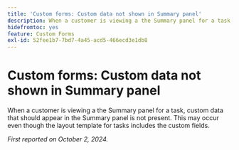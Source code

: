 ```yaml
---
title: 'Custom forms: Custom data not shown in Summary panel'
description: When a customer is viewing a the Summary panel for a task, custom data that should appear in the Summary panel is not present. This may occur even though the layout template for tasks includes the custom fields.
hidefromtoc: yes
feature: Custom Forms
exl-id: 52fee1b7-7bd7-4a45-acd5-466ecd3e1db8
---
```

# Custom forms: Custom data not shown in Summary panel

When a customer is viewing a the Summary panel for a task, custom data that should appear in the Summary panel is not present. This may occur even though the layout template for tasks includes the custom fields.

_First reported on October 2, 2024._
